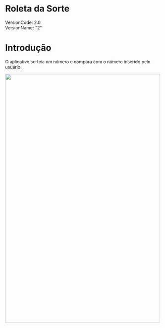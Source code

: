 # Roleta da Sorte

VersionCode: 2.0 <br/>
VersionName: "2"

# Introdução

O aplicativo sorteia um número e compara com o número inserido pelo usuário.

<img src="https://user-images.githubusercontent.com/17274257/183257831-97f505e2-5acd-42bd-b232-cb8ba2a00e39.png" width="500" height="800">
